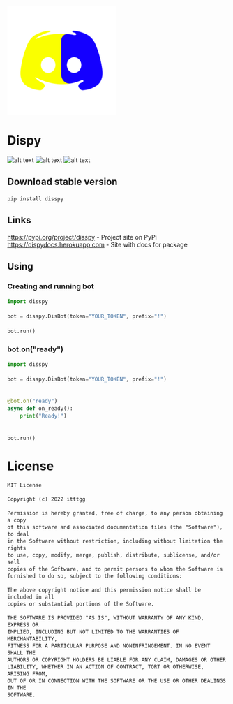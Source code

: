 <p> <img src="logo.png" width="250" alt="logo"/></p>

# Dispy

![alt text](https://img.shields.io/badge/version-0.1a2-informational?style=flat) ![alt text](https://img.shields.io/badge/lang-python-informational) ![alt text](https://img.shields.io/badge/minimal_python_version-3.8-informational)

## Download stable version
```commandline
pip install disspy
```

## Links
https://pypi.org/project/disspy - Project site on PyPi\
https://dispydocs.herokuapp.com - Site with docs for package

## Using

### Creating and running bot

```python
import disspy

bot = disspy.DisBot(token="YOUR_TOKEN", prefix="!")

bot.run()
```

### bot.on("ready")

```python
import disspy

bot = disspy.DisBot(token="YOUR_TOKEN", prefix="!")


@bot.on("ready")
async def on_ready():
    print("Ready!")


bot.run()
```

# License
```
MIT License

Copyright (c) 2022 itttgg

Permission is hereby granted, free of charge, to any person obtaining a copy
of this software and associated documentation files (the "Software"), to deal
in the Software without restriction, including without limitation the rights
to use, copy, modify, merge, publish, distribute, sublicense, and/or sell
copies of the Software, and to permit persons to whom the Software is
furnished to do so, subject to the following conditions:

The above copyright notice and this permission notice shall be included in all
copies or substantial portions of the Software.

THE SOFTWARE IS PROVIDED "AS IS", WITHOUT WARRANTY OF ANY KIND, EXPRESS OR
IMPLIED, INCLUDING BUT NOT LIMITED TO THE WARRANTIES OF MERCHANTABILITY,
FITNESS FOR A PARTICULAR PURPOSE AND NONINFRINGEMENT. IN NO EVENT SHALL THE
AUTHORS OR COPYRIGHT HOLDERS BE LIABLE FOR ANY CLAIM, DAMAGES OR OTHER
LIABILITY, WHETHER IN AN ACTION OF CONTRACT, TORT OR OTHERWISE, ARISING FROM,
OUT OF OR IN CONNECTION WITH THE SOFTWARE OR THE USE OR OTHER DEALINGS IN THE
SOFTWARE.
```
